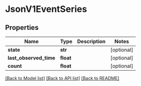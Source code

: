 # JsonV1EventSeries


## Properties
Name | Type | Description | Notes
------------ | ------------- | ------------- | -------------
**state** | **str** |  | [optional] 
**last_observed_time** | **float** |  | [optional] 
**count** | **float** |  | [optional] 

[[Back to Model list]](../README.md#documentation-for-models) [[Back to API list]](../README.md#documentation-for-api-endpoints) [[Back to README]](../README.md)


